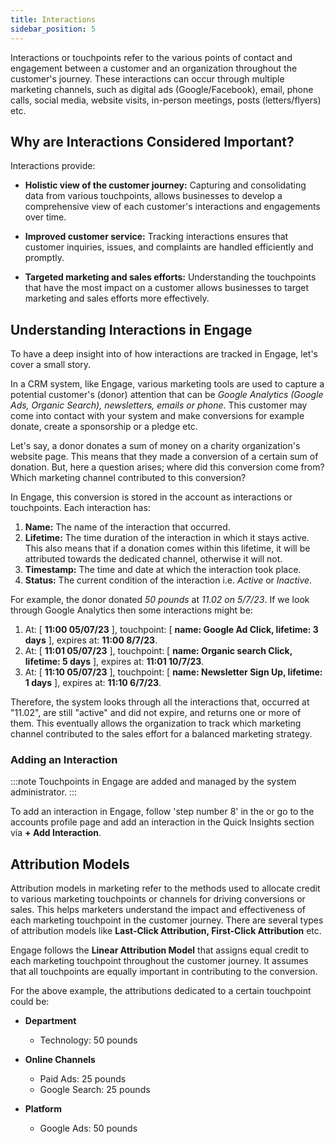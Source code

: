 ```yaml
---
title: Interactions
sidebar_position: 5
---
```


Interactions or touchpoints refer to the various points of contact and engagement between a customer and an organization throughout the customer's journey. These interactions can occur through multiple marketing channels, such as digital ads (Google/Facebook), email, phone calls, social media, website visits, in-person meetings, posts (letters/flyers) etc.

## Why are Interactions Considered Important?

Interactions provide:

- **Holistic view of the customer journey:** Capturing and consolidating data from various touchpoints, allows businesses to develop a comprehensive view of each customer's interactions and engagements over time.

- **Improved customer service:** Tracking interactions ensures that customer inquiries, issues, and complaints are handled efficiently and promptly.

- **Targeted marketing and sales efforts:** Understanding the touchpoints that have the most impact on a customer allows businesses to target marketing and sales efforts more effectively.

## Understanding Interactions in Engage

To have a deep insight into of how interactions are tracked in Engage, let's cover a small story. 

In a CRM system, like Engage, various marketing tools are used to capture a potential customer's (donor) attention that can be *Google Analytics (Google Ads, Organic Search), newsletters, emails or phone*. This customer may come into contact with your system and make conversions for example donate, create a sponsorship or a pledge etc. 

Let's say, a donor donates a sum of money on a charity organization's website page. This means that they made a conversion of a certain sum of donation. But, here a question arises; where did this conversion come from? Which marketing channel contributed to this conversion? 

In Engage, this conversion is stored in the account as interactions or touchpoints. Each interaction has:

1. **Name:** The name of the interaction that occurred.
2. **Lifetime:** The time duration of the interaction in which it stays active. This also means that if a donation comes within this lifetime, it will be attributed towards the dedicated channel, otherwise it will not.
3. **Timestamp:** The time and date at which the interaction took place.
4. **Status:** The current condition of the interaction i.e. *Active* or *Inactive*. 

For example, the donor donated *50 pounds* at *11.02 on 5/7/23*. If we look through Google Analytics then some interactions might be:

1. At: [ **11:00 05/07/23** ], touchpoint: [ **name: Google Ad Click, lifetime: 3 days** ], expires at: **11:00 8/7/23**.
2. At: [ **11:01 05/07/23** ], touchpoint: [ **name: Organic search Click, lifetime: 5 days** ], expires at: **11:01 10/7/23**.
3. At: [ **11:10 05/07/23** ], touchpoint: [ **name: Newsletter Sign Up, lifetime: 1 days** ], expires at: **11:10 6/7/23**.

Therefore, the system looks through all the interactions that, occurred at "11.02", are still "active" and did not expire, and returns one or more of them. This eventually allows the organization to track which marketing channel contributed to the sales effort for a balanced marketing strategy. 

### Adding an Interaction

:::note
Touchpoints in Engage are added and managed by the system administrator.
:::

To add an interaction in Engage, follow 'step number 8' in the <K2Link route="docs/engage/accounts/creating-accounts/" text="create an account documentation" isInternal /> or go to the accounts profile page and add an interaction in the Quick Insights section via **+ Add Interaction**. 

## Attribution Models

Attribution models in marketing refer to the methods used to allocate credit to various marketing touchpoints or channels for driving conversions or sales. This helps marketers understand the impact and effectiveness of each marketing touchpoint in the customer journey. There are several types of attribution models like **Last-Click Attribution, First-Click Attribution** etc. 

Engage follows the **Linear Attribution Model** that assigns equal credit to each marketing touchpoint throughout the customer journey. It assumes that all touchpoints are equally important in contributing to the conversion.

For the above example, the attributions dedicated to a certain touchpoint could be:

- **Department** 
    - Technology: 50 pounds

- **Online Channels** 
    - Paid Ads: 25 pounds 
    - Google Search: 25 pounds

- **Platform**
    - Google Ads: 50 pounds